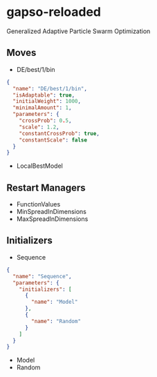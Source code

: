 # gapso-reloaded
Generalized Adaptive Particle Swarm Optimization

## Moves

  * DE/best/1/bin
```json
{
  "name": "DE/best/1/bin",
  "isAdaptable": true,
  "initialWeight": 1000,
  "minimalAmount": 1,
  "parameters": {
    "crossProb": 0.5,
    "scale": 1.2,
    "constantCrossProb": true,
    "constantScale": false
  }
}
```
  * LocalBestModel
  
## Restart Managers

  * FunctionValues
  * MinSpreadInDimensions
  * MaxSpreadInDimensions 
 
## Initializers
  
  * Sequence  
```json
{
  "name": "Sequence",
  "parameters": {
    "initializers": [
      {
        "name": "Model"
      },
      {
        "name": "Random"
      }
    ]
  }
}
```
  * Model
  * Random
